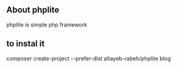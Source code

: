 ## About phplite

phplite is simple php framework

## to instal it

composer create-project --prefer-dist altayeb-rabeh/phplite blog 